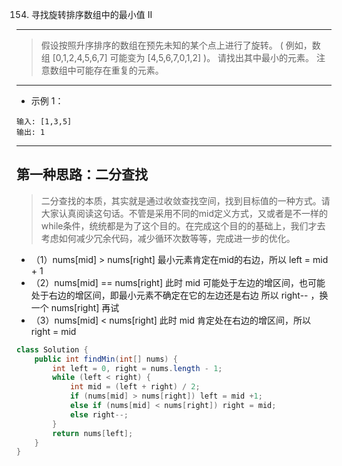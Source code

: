 154. 寻找旋转排序数组中的最小值 II
------------

> 假设按照升序排序的数组在预先未知的某个点上进行了旋转。
( 例如，数组 [0,1,2,4,5,6,7] 可能变为 [4,5,6,7,0,1,2] )。
请找出其中最小的元素。
注意数组中可能存在重复的元素。


----------
* 示例 1：
```
输入: [1,3,5]
输出: 1
```

------------------------------------------------------------------------
## 第一种思路：二分查找 ##
>二分查找的本质，其实就是通过收敛查找空间，找到目标值的一种方式。请大家认真阅读这句话。不管是采用不同的mid定义方式，又或者是不一样的while条件，统统都是为了这个目的。在完成这个目的的基础上，我们才去考虑如何减少冗余代码，减少循环次数等等，完成进一步的优化。

* （1）nums[mid] > nums[right]
最小元素肯定在mid的右边，所以 left = mid + 1
* （2）nums[mid] == nums[right]
   此时 mid 可能处于左边的增区间，也可能处于右边的增区间，即最小元素不确定在它的左边还是右边
   所以 right-- ，换一个 nums[right] 再试
* （3）nums[mid] < nums[right]
此时 mid 肯定处在右边的增区间，所以 right = mid


```java
class Solution {
    public int findMin(int[] nums) {
        int left = 0, right = nums.length - 1;
        while (left < right) {
            int mid = (left + right) / 2;
            if (nums[mid] > nums[right]) left = mid +1;
            else if (nums[mid] < nums[right]) right = mid;
            else right--;
        }
        return nums[left];
    }
}

```

